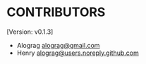 # CONTRIBUTORS

[Version: v0.1.3]

- Alograg <alograg@gmail.com>
- Henry <alograg@users.noreply.github.com>
